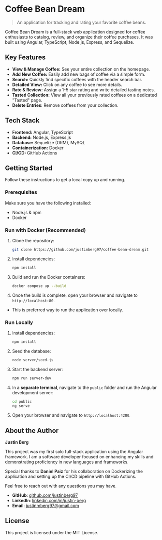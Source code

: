 # Coffee Bean Dream

> An application for tracking and rating your favorite coffee beans.

Coffee Bean Dream is a full-stack web application designed for coffee enthusiasts to catalog, review, and organize their coffee purchases. It was built using Angular, TypeScript, Node.js, Express, and Sequelize.

## Key Features

-   **View & Manage Coffee:** See your entire collection on the homepage.
-   **Add New Coffee:** Easily add new bags of coffee via a simple form.
-   **Search:** Quickly find specific coffees with the header search bar.
-   **Detailed View:** Click on any coffee to see more details.
-   **Rate & Review:** Assign a 1-5 star rating and write detailed tasting notes.
-   **Tasted Collection:** View all your previously rated coffees on a dedicated "Tasted" page.
-   **Delete Entries:** Remove coffees from your collection.

## Tech Stack

-   **Frontend:** Angular, TypeScript
-   **Backend:** Node.js, Express.js
-   **Database:** Sequelize (ORM), MySQL
-   **Containerization:** Docker
-   **CI/CD:** GitHub Actions

## Getting Started

Follow these instructions to get a local copy up and running.

### Prerequisites

Make sure you have the following installed:
-   Node.js & npm
-   Docker

### Run with Docker (Recommended)

1.  Clone the repository:
    ```sh
    git clone https://github.com/justinberg97/coffee-bean-dream.git
    ```
2.  Install dependencies:
    ```sh
    npm install
    ```
3.  Build and run the Docker containers:
    ```sh
    docker compose up --build
    ```
4.  Once the build is complete, open your browser and navigate to `http://localhost:80`.
- This is preferred way to run the application over locally.

### Run Locally

1.  Install dependencies:
    ```sh
    npm install
    ```
2.  Seed the database:
    ```sh
    node server/seed.js
    ```
3.  Start the backend server:
    ```sh
    npm run server-dev
    ```
4.  In a **separate terminal**, navigate to the `public` folder and run the Angular development server:
    ```sh
    cd public
    ng serve
    ```
5.  Open your browser and navigate to `http://localhost:4200`.

## About the Author

**Justin Berg**

This project was my first solo full-stack application using the Angular framework. I am a software developer focused on enhancing my skills and demonstrating proficiency in new languages and frameworks.

Special thanks to **Daniel Paiz** for his collaboration on Dockerizing the application and setting up the CI/CD pipeline with GitHub Actions.

Feel free to reach out with any questions you may have.

-   **GitHub**: [github.com/justinberg97](https://github.com/justinberg97)
-   **LinkedIn**: [linkedin.com/in/justin-berg](https://www.linkedin.com/in/justin-berg-07409518a/)
-   **Email**: [justinmberg97@gmail.com](mailto:justinmberg97@gmail.com)

## License

This project is licensed under the MIT License.
